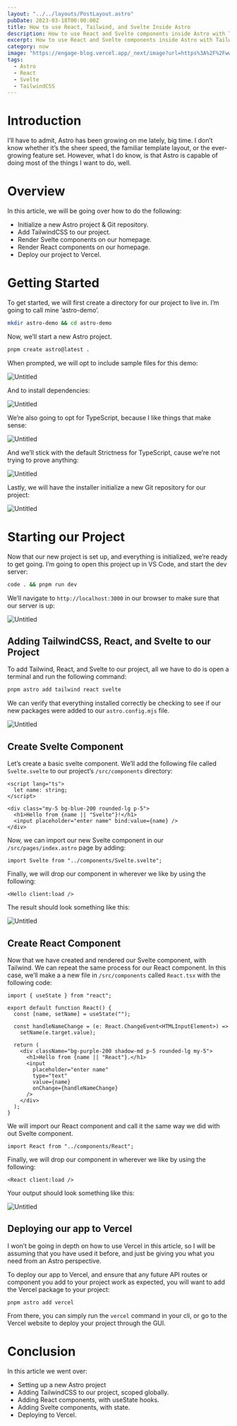 ```yaml
---
layout: "../../layouts/PostLayout.astro"
pubDate: 2023-03-18T00:00:00Z
title: How to use React, Tailwind, and Svelte Inside Astro
description: How to use React and Svelte components inside Astro with TailwindCSS.
excerpt: How to use React and Svelte components inside Astro with TailwindCSS.
category: now
image: "https://engage-blog.vercel.app/_next/image?url=https%3A%2F%2Fwww.notion.so%2Fimage%2Fhttps%253A%252F%252Fcss-tricks.com%252Fwp-content%252Fuploads%252F2021%252F05%252Fastro-homepage.png%3Ftable%3Dblock%26id%3D63300481-8309-489c-bdbc-169195374161%26cache%3Dv2&w=3840&q=75"
tags:
  - Astro
  - React
  - Svelte
  - TailwindCSS
---
```


# Introduction

I’ll have to admit, Astro has been growing on me lately, big time. I don’t know whether it’s the sheer speed, the familiar template layout, or the ever-growing feature set. However, what I do know, is that Astro is capable of doing most of the things I want to do, well.

# Overview

In this article, we will be going over how to do the following:

- Initialize a new Astro project & Git repository.
- Add TailwindCSS to our project.
- Render Svelte components on our homepage.
- Render React components on our homepage.
- Deploy our project to Vercel.

# Getting Started

To get started, we will first create a directory for our project to live in. I’m going to call mine ‘astro-demo’.

```bash
mkdir astro-demo && cd astro-demo
```

Now, we’ll start a new Astro project.

```bash
pnpm create astro@latest .
```

When prompted, we will opt to include sample files for this demo:

![Untitled](https://miro.medium.com/v2/resize:fit:1400/0*EdC1Ocx_mshkElut)

And to install dependencies:

![Untitled](https://miro.medium.com/v2/resize:fit:1400/0*3XOrd9i6Hq9nUawb)

We’re also going to opt for TypeScript, because I like things that make sense:

![Untitled](https://miro.medium.com/v2/resize:fit:1400/0*XgV0A4SCXT9iefRo)

And we’ll stick with the default Strictness for TypeScript, cause we’re not trying to prove anything:

![Untitled](https://miro.medium.com/v2/resize:fit:1400/0*zLQB1JUau8vugS5w)

Lastly, we will have the installer initialize a new Git repository for our project:

![Untitled](https://miro.medium.com/v2/resize:fit:1400/0*fdtGtRLqDa5BwhYI)

# Starting our Project

Now that our new project is set up, and everything is initialized, we’re ready to get going. I’m going to open this project up in VS Code, and start the dev server:

```bash
code . && pnpm run dev
```

We’ll navigate to `http://localhost:3000` in our browser to make sure that our server is up:

![Untitled](https://miro.medium.com/v2/resize:fit:1400/0*Q0p0plNS_P0odjct)

## Adding TailwindCSS, React, and Svelte to our Project

To add Tailwind, React, and Svelte to our project, all we have to do is open a terminal and run the following command:

```bash
pnpm astro add tailwind react svelte
```

We can verify that everything installed correctly be checking to see if our new packages were added to our `astro.config.mjs` file.

![Untitled](https://miro.medium.com/v2/resize:fit:1400/0*riuGkBsOD0Ag7veJ)

## Create Svelte Component

Let’s create a basic svelte component. We’ll add the following file called `Svelte.svelte` to our project’s `/src/components` directory:

```tsx
<script lang="ts">
  let name: string;
</script>

<div class="my-5 bg-blue-200 rounded-lg p-5">
  <h1>Hello from {name || "Svelte"}!</h1>
  <input placeholder="enter name" bind:value={name} />
</div>
```

Now, we can import our new Svelte component in our `/src/pages/index.astro` page by adding:

```tsx
import Svelte from "../components/Svelte.svelte";
```

Finally, we will drop our component in wherever we like by using the following:

```tsx
<Hello client:load />
```

The result should look something like this:

![Untitled](https://miro.medium.com/v2/resize:fit:1400/0*Ctm4cs7vzxHLrUtY)

## Create React Component

Now that we have created and rendered our Svelte component, with Tailwind. We can repeat the same process for our React component. In this case, we’ll make a a new file in `/src/components` called `React.tsx` with the following code:

```tsx
import { useState } from "react";

export default function React() {
  const [name, setName] = useState("");

  const handleNameChange = (e: React.ChangeEvent<HTMLInputElement>) =>
    setName(e.target.value);

  return (
    <div className="bg-purple-200 shadow-md p-5 rounded-lg my-5">
      <h1>Hello from {name || "React"}.</h1>
      <input
        placeholder="enter name"
        type="text"
        value={name}
        onChange={handleNameChange}
      />
    </div>
  );
}
```

We will import our React component and call it the same way we did with out Svelte component.

```tsx
import React from "../components/React";
```

Finally, we will drop our component in wherever we like by using the following:

```tsx
<React client:load />
```

Your output should look something like this:

![Untitled](https://miro.medium.com/v2/resize:fit:1400/0*n2Rk687QkcQdZFKp)

## Deploying our app to Vercel

I won’t be going in depth on how to use Vercel in this article, so I will be assuming that you have used it before, and just be giving you what you need from an Astro perspective.

To deploy our app to Vercel, and ensure that any future API routes or component you add to your project work as expected, you will want to add the Vercel package to your project:

```tsx
pnpm astro add vercel
```

From there, you can simply run the `vercel` command in your cli, or go to the Vercel website to deploy your project through the GUI.

# Conclusion

In this article we went over:

- Setting up a new Astro project
- Adding TailwindCSS to our project, scoped globally.
- Adding React components, with useState hooks.
- Adding Svelte components, with state.
- Deploying to Vercel.
